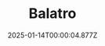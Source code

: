 ---
title: "Balatro"
id: 2379780
date: 2025-01-14T00:00:04.877Z
link: games/steam/recent/balatro
image: http://media.steampowered.com/steamcommunity/public/images/apps/2379780/b6018068070ab0e23561694c11f7950dd6f4c752.jpg
playtime_2weeks: 934
playtime_forever: 5483
playtime_windows_forever: 0
playtime_mac_forever: 149
playtime_linux_forever: 5334
playtime_deck_forever: 5334
---